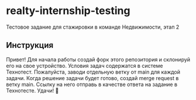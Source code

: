 # realty-internship-testing
Тестовое задание для стажировки в команде Недвижимости, этап 2

## Инструкция
Привет!
Для начала работы создай форк этого репозитория и склонируй его на свое устройство.
Условия задач содержатся в системе Технотест. Пожалуйста, заводи отдельную ветку от main для каждой задачи.
Когда решение задачи будет готово, создай merge request в ветку main. Ссылку на него отправь в качестве ответа на задание в Технотесте.
Удачи! :dizzy:
